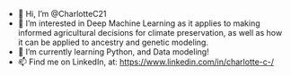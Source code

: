- 👋 Hi, I’m @CharlotteC21
- 👀 I’m interested in Deep Machine Learning as it applies to making informed agricultural decisions for climate preservation, as well as how it can be applied to ancestry and genetic modeling.
- 🌱 I’m currently learning Python, and Data modeling! 
- 📫 Find me on LinkedIn, at: https://www.linkedin.com/in/charlotte-c-/

<!---
CharlotteC21/CharlotteC21 is a ✨ special ✨ repository because its `README.md` (this file) appears on your GitHub profile.
You can click the Preview link to take a look at your changes.
--->
